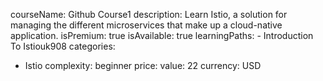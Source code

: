   courseName: Github Course1
  description: Learn Istio, a solution for managing the different microservices that make up a cloud-native application.
  isPremium: true
  isAvailable: true
  learningPaths:
    - Introduction To Istiouk908
  categories:
  - Istio
  complexity: beginner
  price:
    value: 22
    currency: USD
